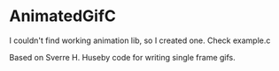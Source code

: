 # AnimatedGifC
I couldn't find working animation lib, so I created one. Check example.c 

Based on Sverre H. Huseby code for writing single frame gifs.
